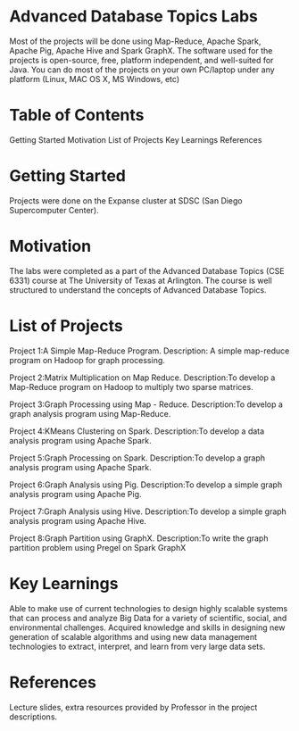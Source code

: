 # Advanced Database Topics Labs
Most of the projects will be done using  Map-Reduce, Apache Spark, Apache Pig, Apache Hive and Spark GraphX.
The software used for the projects is open-source, free, platform independent, and well-suited for Java. 
You can do most of the projects on your own PC/laptop under any platform (Linux, MAC OS X, MS Windows, etc)

# Table of Contents
Getting Started
Motivation
List of Projects
Key Learnings
References

# Getting Started
Projects were done on the Expanse cluster at SDSC (San Diego Supercomputer Center).

# Motivation
The labs were completed as a part of the Advanced Database Topics (CSE 6331) course at The University of Texas at Arlington. The course is well structured to understand the concepts of Advanced Database Topics.

# List of Projects
Project 1:A Simple Map-Reduce Program. 
Description: A simple map-reduce program on Hadoop for graph processing.
	
Project 2:Matrix Multiplication on Map Reduce.
Description:To develop a Map-Reduce program on Hadoop to multiply two sparse matrices.

Project 3:Graph Processing using Map - Reduce.
Description:To develop a graph analysis program using Map-Reduce.

Project 4:KMeans Clustering on Spark.
Description:To develop a data analysis program using Apache Spark.

Project 5:Graph Processing on Spark.
Description:To develop a graph analysis program using Apache Spark.

Project 6:Graph Analysis using Pig.
Description:To develop a simple graph analysis program using Apache Pig.

Project 7:Graph Analysis using Hive.
Description:To develop a simple graph analysis program using Apache Hive.

Project 8:Graph Partition using GraphX.
Description:To write the graph partition problem using Pregel on Spark GraphX

# Key Learnings
Able to make use of current technologies to design highly scalable systems that can process and analyze Big Data for a variety of scientific, social, and
environmental challenges.
Acquired knowledge and skills in designing new generation of scalable algorithms and using new data management technologies to extract, interpret, and learn from very large data sets.

# References
Lecture slides, extra resources provided by Professor in the project descriptions.
